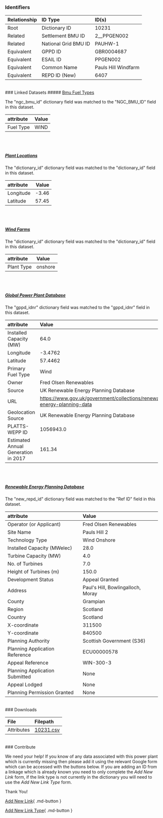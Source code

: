 ### Identifiers

| Relationship   | ID Type              | ID(s)               |
|:---------------|:---------------------|:--------------------|
| Root           | Dictionary ID        | 10231               |
| Related        | Settlement BMU ID    | 2__PPGEN002         |
| Related        | National Grid BMU ID | PAUHW-1             |
| Equivalent     | GPPD ID              | GBR0004687          |
| Equivalent     | ESAIL ID             | PPGEN002            |
| Equivalent     | Common Name          | Pauls Hill Windfarm |
| Equivalent     | REPD ID (New)        | 6407                |

<br>
### Linked Datasets
##### <a href="https://osuked.github.io/Power-Station-Dictionary/datasets/bmu-fuel-types">Bmu Fuel Types</a>



The "ngc_bmu_id" dictionary field was matched to the "NGC_BMU_ID" field in this dataset.

| attribute   | Value   |
|:------------|:--------|
| Fuel Type   | WIND    |

<br><br>
##### <a href="https://osuked.github.io/Power-Station-Dictionary/datasets/plant-locations">Plant Locations</a>



The "dictionary_id" dictionary field was matched to the "dictionary_id" field in this dataset.

| attribute   |   Value |
|:------------|--------:|
| Longitude   |   -3.46 |
| Latitude    |   57.45 |

<br><br>
##### <a href="https://osuked.github.io/Power-Station-Dictionary/datasets/wind-farms">Wind Farms</a>



The "dictionary_id" dictionary field was matched to the "dictionary_id" field in this dataset.

| attribute   | Value   |
|:------------|:--------|
| Plant Type  | onshore |

<br><br>
##### <a href="https://osuked.github.io/Power-Station-Dictionary/datasets/global-power-plant-database">Global Power Plant Database</a>



The "gppd_idnr" dictionary field was matched to the "gppd_idnr" field in this dataset.

| attribute                           | Value                                                                    |
|:------------------------------------|:-------------------------------------------------------------------------|
| Installed Capacity (MW)             | 64.0                                                                     |
| Longitude                           | -3.4762                                                                  |
| Latitude                            | 57.4462                                                                  |
| Primary Fuel Type                   | Wind                                                                     |
| Owner                               | Fred Olsen Renewables                                                    |
| Source                              | UK Renewable Energy Planning Database                                    |
| URL                                 | https://www.gov.uk/government/collections/renewable-energy-planning-data |
| Geolocation Source                  | UK Renewable Energy Planning Database                                    |
| PLATTS-WEPP ID                      | 1056943.0                                                                |
| Estimated Annual Generation in 2017 | 161.34                                                                   |

<br><br>
##### <a href="https://osuked.github.io/Power-Station-Dictionary/datasets/renewable-energy-planning-database">Renewable Energy Planning Database</a>



The "new_repd_id" dictionary field was matched to the "Ref ID" field in this dataset.

| attribute                      | Value                             |
|:-------------------------------|:----------------------------------|
| Operator (or Applicant)        | Fred Olsen Renewables             |
| Site Name                      | Pauls Hill 2                      |
| Technology Type                | Wind Onshore                      |
| Installed Capacity (MWelec)    | 28.0                              |
| Turbine Capacity (MW)          | 4.0                               |
| No. of Turbines                | 7.0                               |
| Height of Turbines (m)         | 150.0                             |
| Development Status             | Appeal Granted                    |
| Address                        | Paul's Hill, Bowlingalloch, Moray |
| County                         | Grampian                          |
| Region                         | Scotland                          |
| Country                        | Scotland                          |
| X-coordinate                   | 311500                            |
| Y-coordinate                   | 840500                            |
| Planning Authority             | Scottish Government (S36)         |
| Planning Application Reference | ECU00000578                       |
| Appeal Reference               | WIN-300-3                         |
| Planning Application Submitted | None                              |
| Appeal Lodged                  | None                              |
| Planning Permission Granted    | None                              |


<br>
### Downloads


| File       | Filepath                                                                              |
|:-----------|:--------------------------------------------------------------------------------------|
| Attributes | [10231.csv](https://osuked.github.io/Power-Station-Dictionary/object_attrs/10231.csv) |


<br>
### Contribute

We need your help! If you know of any data associated with this power plant which is currently missing then please add it using the relevant Google form which can be accessed with the buttons below.  If you are adding an ID from a linkage which is already known you need to only complete the *Add New Link* form, if the link type is not currently in the dictionary you will need to use the *Add New Link Type* form.

Thank You!

[Add New Link](https://docs.google.com/forms/d/e/1FAIpQLSc5jRsQ7NgiLLXbwo9PUdwTQyuqbRwThltG56-o6NVSe7E_nw/viewform?usp=pp_url&entry.251912331=10231){ .md-button }

[Add New Link Type](https://docs.google.com/forms/d/e/1FAIpQLSdQfLmfOR0Vw4Z7gDQAIhBbqIifd1RuSFPKmDQpROhOqjo7ew/viewform?usp=pp_url&entry.2141539628=10231){ .md-button }